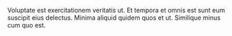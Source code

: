 Voluptate est exercitationem veritatis ut. Et tempora et omnis est sunt eum suscipit eius delectus. Minima aliquid quidem quos et ut. Similique minus cum quo est.